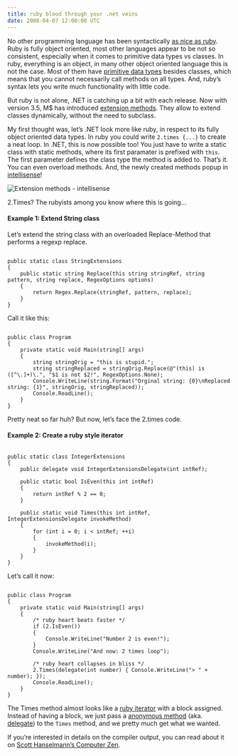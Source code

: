 ```yaml
---
title: ruby blood through your .net veins
date: 2008-04-07 12:00:00 UTC
---
```


No other programming language has been syntactically [as nice as
ruby](http://www.ruby-lang.org/en/about/). Ruby is fully object oriented, most
other languages appear to be not so consistent, especially when it comes to
primitive data types vs classes. In ruby, everything is an object, in many
other object oriented language this is not the case. Most of them have
[primitive data types](http://en.wikipedia.org/wiki/Primitive_type) besides
classes, which means that you cannot necessarily call methods on all types.
And, ruby’s syntax lets you write much functionality with little code.

But ruby is not alone, .NET is catching up a bit with each release.  Now with
version 3.5, M\$ has introduced [extension
methods](http://en.wikipedia.org/wiki/Extension_method). They allow to extend
classes dynamically, without the need to subclass.

My first thought was, let’s .NET look more like ruby, in respect to its fully
object oriented data types. In ruby you could write `2.times {...}` to create a
neat loop. In .NET, this is now possible too! You just have to write a
static class with static methods, where its first paramater is prefixed with
`this`. The first parameter defines the class type the method is added to.
That’s it. You can even overload methods. And, the newly created methods popup
in [intellisense](http://en.wikipedia.org/wiki/IntelliSense)!

![Extension methods -
intellisense](2008-04-07-ruby-blood-through-your-net-veins/extension-methods-screen1.jpg "Extension methods - intellisense")

2.Times? The rubyists among you know where this is going…

#### Example 1: Extend String class

Let’s extend the string class with an overloaded Replace-Method that
performs a regexp replace.


<pre><code class="language-csharp">
public static class StringExtensions
{
    public static string Replace(this string stringRef, string pattern, string replace, RegexOptions options)
    {
        return Regex.Replace(stringRef, pattern, replace);
    }
}
</code></pre>

Call it like this:

<pre><code class="language-csharp">
public class Program
{
    private static void Main(string[] args)
    {
        string stringOrig = "this is stupid.";
        string stringReplaced = stringOrig.Replace(@"(this) is ([^\.]+)\.", "$1 is not $2!", RegexOptions.None);
        Console.WriteLine(string.Format("Orginal string: {0}\nReplaced string: {1}", stringOrig, stringReplaced));
        Console.ReadLine();
    }
}
</code></pre>

Pretty neat so far huh? But now, let’s face the 2.times code.

#### Example 2: Create a ruby style iterator

<pre><code class="language-csharp">
public static class IntegerExtensions
{
    public delegate void IntegerExtensionsDelegate(int intRef);

    public static bool IsEven(this int intRef)
    {
        return intRef % 2 == 0;
    }

    public static void Times(this int intRef, IntegerExtensionsDelegate invokeMethod)
    {
        for (int i = 0; i &lt; intRef; ++i)
        {
            invokeMethod(i);
        }
    }
}
</code></pre>

Let’s call it now:

<pre><code class="language-csharp">
public class Program
{
    private static void Main(string[] args)
    {
        /* ruby heart beats faster */
        if (2.IsEven())
        {
            Console.WriteLine("Number 2 is even!");
        }
        Console.WriteLine("And now: 2 times loop"); 

        /* ruby heart collapses in bliss */
        2.Times(delegate(int number) { Console.WriteLine("&gt; " + number); });
        Console.ReadLine();
    }
}
</code></pre>

The Times method almost looks like a [ruby
iterator](http://www.rubycentral.com/pickaxe/tut_containers.html#S2) with a
block assigned. Instead of having a block, we just pass a [anonymous
method](http://msdn2.microsoft.com/en-us/library/0yw3tz5k(VS.80).aspx) (aka.
[delegate](http://msdn2.microsoft.com/en-us/library/system.delegate.aspx)) to
the `Times` method, and we pretty much get what we wanted.

If you’re interested in details on the compiler output, you can read about it
on [Scott Hanselmann’s Computer
Zen](http://www.hanselman.com/blog/HowDoExtensionMethodsWorkAndWhyWasANewCLRNotRequired.aspx).
